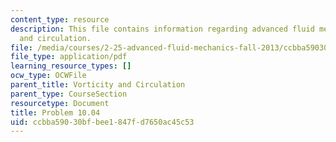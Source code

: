 ```yaml
---
content_type: resource
description: This file contains information regarding advanced fluid mechanics, vorticity
  and circulation.
file: /media/courses/2-25-advanced-fluid-mechanics-fall-2013/ccbba59030bfbee1847fd7650ac45c53_MIT2_25F13_Problem10.04.pdf
file_type: application/pdf
learning_resource_types: []
ocw_type: OCWFile
parent_title: Vorticity and Circulation
parent_type: CourseSection
resourcetype: Document
title: Problem 10.04
uid: ccbba590-30bf-bee1-847f-d7650ac45c53
---
```

